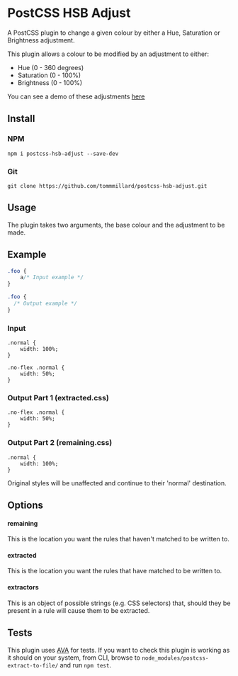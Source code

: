 # PostCSS HSB Adjust

A PostCSS plugin to change a given colour by either a Hue, Saturation or Brightness adjustment.

This plugin allows a colour to be modified by an adjustment to either:

- Hue (0 - 360 degrees)
- Saturation (0 - 100%)
- Brightness (0 - 100%)

You can see a demo of these adjustments [here](https://tommillard.github.io/postcss-hsb-adjust/)

## Install
### NPM 

`npm i postcss-hsb-adjust --save-dev`

### Git
`git clone https://github.com/tommmillard/postcss-hsb-adjust.git`

## Usage
The plugin takes two arguments, the base colour and the adjustment to be made.

## Example

```css
.foo {
    a/* Input example */
}
```

```css
.foo {
  /* Output example */
}
```

### Input
````
.normal { 
    width: 100%;
}

.no-flex .normal {
    width: 50%;
}
````

### Output Part 1 (extracted.css)
````
.no-flex .normal {
    width: 50%;
}
````

### Output Part 2 (remaining.css)
````
.normal { 
    width: 100%;
}
````

Original styles will be unaffected and continue to their 'normal' destination.

## Options
#### remaining
This is the location you want the rules that haven't matched to be written to.

#### extracted
This is the location you want the rules that have matched to be written to.

#### extractors
This is an object of possible strings (e.g. CSS selectors) that, should they be present in a rule will cause them to be extracted.

## Tests
This plugin uses [AVA](https://github.com/sindresorhus/ava) for tests. If you want to check this plugin is working as it should on your system, from CLI, browse to `node_modules/postcss-extract-to-file/` and run `npm test`.


